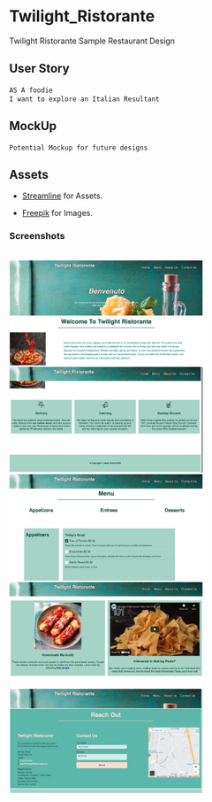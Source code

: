 # Twilight_Ristorante
 Twilight Ristorante Sample Restaurant Design 


## User Story

```
AS A foodie 
I want to explore an Italian Resultant 
```

## MockUp
```
Potential Mockup for future designs 
```

## Assets

<ul>
<li><a href="https://streamlinehq.com/">Streamline</a> for Assets.</p></li>
<li><a href="https://www.freepik.com/">Freepik</a> for Images.</p></li>

</ul>



### Screenshots


<br><img src="./assets/images/screen1.png" alt="screenshot of starting page" width="350"/>
<br><img src="./assets/images/screen2.png" alt="screenshot of templates" width="350"/>
<br><img src="./assets/images/screen3.png" alt="screenshot of menus" width="350"/>
<br><img src="./assets/images/screen4.png" alt="screenshot of about us" width="350"/>
<br><img src="./assets/images/screen5.png" alt="screenshot of contact page" width="350"/>